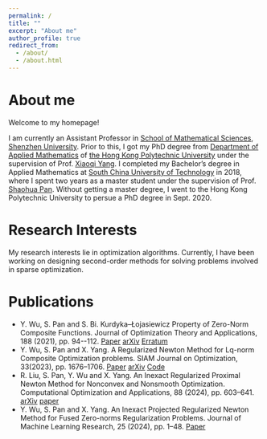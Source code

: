 ```yaml
---
permalink: /
title: ""
excerpt: "About me"
author_profile: true
redirect_from: 
  - /about/
  - /about.html
---
```


About me
======
Welcome to my homepage! 

I am currently an Assistant Professor in [School of Mathematical Sciences](https://math.szu.edu.cn/), [Shenzhen University](https://www.szu.edu.cn/). Prior to this, I got my PhD degree from [Department of Applied Mathematics](https://www.polyu.edu.hk/ama/) of [the Hong Kong Polytechnic University](https://www.polyu.edu.hk/tc/) under the supervision of Prof. [Xiaoqi Yang](https://www.polyu.edu.hk/ama/profile/xqyang/). I completed my Bachelor’s degree in Applied Mathematics at [South China University of Technology](https://www.scut.edu.cn/new/) in 2018, where I spent two years as a master student under the supervision of Prof. [Shaohua Pan](https://www2.scut.edu.cn/math/2017/1227/c14582a242164/page.htm). Without getting a master degree, I went to the Hong Kong Polytechnic University to persue a PhD degree in Sept. 2020.

Research Interests
======
My research interests lie in optimization algorithms. Currently, I have been working on designing second-order methods for solving problems involved in sparse optimization.

Publications
======
* Y. Wu, S. Pan and S. Bi. Kurdyka–Łojasiewicz Property of Zero-Norm Composite Functions. Journal of Optimization Theory and Applications, 188 (2021), pp. 94--112. [Paper](https://link.springer.com/article/10.1007/s10957-020-01779-7) [arXiv](https://arxiv.org/abs/1811.04371) [Erratum](https://link.springer.com/article/10.1007/s10957-021-01855-6)
* Y. Wu, S. Pan and X. Yang. A Regularized Newton Method for Lq-norm Composite Optimization problems. SIAM Journal on Optimization, 33(2023), pp. 1676–1706. [Paper](https://epubs.siam.org/doi/full/10.1137/22M1482822) [arXiv](https://arxiv.org/abs/2203.02957) [Code](https://github.com/YuqiaWU/HpgSRN)
* R. Liu, S. Pan, Y. Wu and X. Yang. An Inexact Regularized Proximal Newton Method for Nonconvex and Nonsmooth Optimization. Computational Optimization and Applications, 88 (2024), pp. 603–641. [arXiv](https://arxiv.org/abs/2209.09119) [paper](https://link.springer.com/article/10.1007/s10589-024-00560-0)
* Y. Wu, S. Pan and X. Yang. An Inexact Projected Regularized Newton Method for Fused Zero-norms Regularization Problems. Journal of Machine Learning Research, 25 (2024), pp. 1–48. [Paper](https://www.jmlr.org/papers/v25/23-1700.html)
 
<!-- Map section, hidden by default -->
<div id="map-container" style="display: none;">
    <a href="https://mapmyvisitors.com/web/1bvhl"  title="Visit tracker">
        <img src="https://mapmyvisitors.com/map.png?d=RTxUY1WyblsCPz6_8IRG_0FEXkP0Xb9mQT0OgDFGfB0&cl=ffffff" alt="Map Tracker" />
    </a>
</div>

<script>
    // Allow you to toggle the visibility of the map by pressing "Ctrl + M"
    document.addEventListener('keydown', function(event) {
        if (event.ctrlKey && event.key === 'm') {
            const mapContainer = document.getElementById('map-container');
            if (mapContainer.style.display === 'none') {
                mapContainer.style.display = 'block';
            } else {
                mapContainer.style.display = 'none';
            }
        }
    });
</script>
